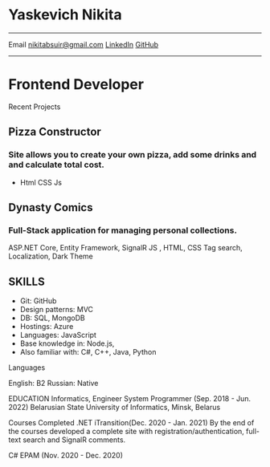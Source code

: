 Yaskevich Nikita
============

-------------------     ----------------------------
Email                        nikitabsuir@gmail.com
[LinkedIn](https://www.linkedin.com/in/nikita-yaskevich-976a9a192/)
[GitHub](https://github.com/NotNikita)
-------------------     ----------------------------

# Frontend Developer


Recent Projects


## Pizza Constructor
### Site allows you to create your own pizza, add some drinks and and calculate total cost.
- Html CSS Js

## Dynasty Comics
### Full-Stack application for managing personal collections.
ASP.NET Core, Entity Framework, SignalR
JS , HTML, CSS
Tag search, Localization, Dark Theme
	

## SKILLS
- Git: GitHub
- Design patterns: MVC
- DB: SQL, MongoDB
- Hostings: Azure
- Languages: JavaScript
- Base knowledge in: Node.js,
- Also familiar with: C#, C++, Java, Python


Languages

English: B2
Russian: Native

EDUCATION
Informatics, Engineer System Programmer (Sep. 2018 - Jun. 2022)
Belarusian State University of Informatics, Minsk, Belarus


Courses Completed
.NET   iTransition(Dec. 2020 - Jan. 2021)
By the end of the courses developed a complete site with registration/authentication, full-text search and SignalR comments.


C# EPAM (Nov. 2020 - Dec. 2020)

